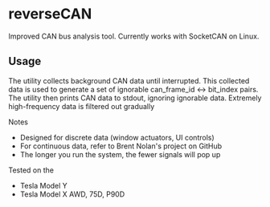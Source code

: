 # reverseCAN
Improved CAN bus analysis tool. Currently works with SocketCAN on Linux. 

## Usage
The utility collects background CAN data until interrupted.
This collected data is used to generate a set of ignorable can_frame_id <-> bit_index pairs.
The utility then prints CAN data to stdout, ignoring ignorable data.
Extremely high-frequency data is filtered out gradually

Notes
- Designed for discrete data (window actuators, UI controls)
- For continuous data, refer to Brent Nolan's project on GitHub
- The longer you run the system, the fewer signals will pop up

Tested on the
- Tesla Model Y
- Tesla Model X AWD, 75D, P90D

